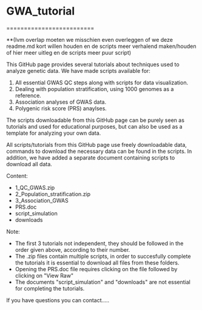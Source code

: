 # GWA_tutorial
=========================

**(Ivm overlap moeten we misschien even overleggen of we deze readme.md kort willen houden en de scripts meer verhalend maken/houden of hier meer uitleg en de scripts meer puur script)


This GitHub page provides several tutorials about techniques used to analyze genetic data. We have made scripts available for:
1) All essential GWAS QC steps along with scripts for data visualization. 
2) Dealing with population stratification, using 1000 genomes as a reference. 
3) Association analyses of GWAS data.
4) Polygenic risk score (PRS) anaylses. 

The scripts downloadable from this GitHub page can be purely seen as tutorials and used for educational purposes, but can also be used as a template for analyzing your own data.

All scripts/tutorials from this GitHub page use freely downloadable data, commands to download the necessary data can be found in the scripts. In addition, we have added a separate document containing scripts to download all data. 

Content:
- 1_QC_GWAS.zip
- 2_Population_stratification.zip
- 3_Association_GWAS
- PRS.doc
- script_simulation
- downloads

Note:
- The first 3 tutorials not independent, they should be followed in the order given above, according to their number.
- The .zip files contain multiple scripts, in order to succesfully complete the tutorials it is essential to download all files from these folders.
- Opening the PRS.doc file requires clicking on the file followed by clicking on "View Raw"
- The documents "script_simulation" and "downloads" are not essential for completing the tutorials. 

If you have questions you can contact.....



